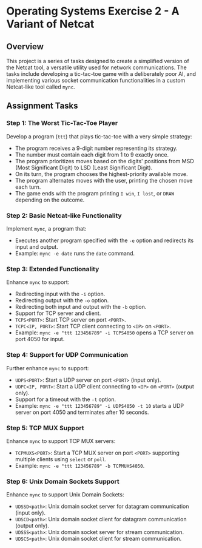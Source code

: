 # Operating Systems Exercise 2 - A Variant of Netcat

## Overview

This project is a series of tasks designed to create a simplified version of the Netcat tool, a versatile utility used for network communications. The tasks include developing a tic-tac-toe game with a deliberately poor AI, and implementing various socket communication functionalities in a custom Netcat-like tool called `mync`.

## Assignment Tasks

### Step 1: The Worst Tic-Tac-Toe Player

Develop a program (`ttt`) that plays tic-tac-toe with a very simple strategy:
- The program receives a 9-digit number representing its strategy.
- The number must contain each digit from 1 to 9 exactly once.
- The program prioritizes moves based on the digits' positions from MSD (Most Significant Digit) to LSD (Least Significant Digit).
- On its turn, the program chooses the highest-priority available move.
- The program alternates moves with the user, printing the chosen move each turn.
- The game ends with the program printing `I win`, `I lost`, or `DRAW` depending on the outcome.

### Step 2: Basic Netcat-like Functionality 

Implement `mync`, a program that:
- Executes another program specified with the `-e` option and redirects its input and output.
- Example: `mync -e date` runs the `date` command.

### Step 3: Extended Functionality 

Enhance `mync` to support:
- Redirecting input with the `-i` option.
- Redirecting output with the `-o` option.
- Redirecting both input and output with the `-b` option.
- Support for TCP server and client.
- `TCPS<PORT>`: Start TCP server on port `<PORT>`.
- `TCPC<IP, PORT>`: Start TCP client connecting to `<IP>` on `<PORT>`.
- Example: `mync -e "ttt 123456789" -i TCPS4050` opens a TCP server on port 4050 for input.

### Step 4: Support for UDP Communication

Further enhance `mync` to support:
- `UDPS<PORT>`: Start a UDP server on port `<PORT>` (input only).
- `UDPC<IP, PORT>`: Start a UDP client connecting to `<IP>` on `<PORT>` (output only).
- Support for a timeout with the `-t` option.
- Example: `mync -e "ttt 123456789" -i UDPS4050 -t 10` starts a UDP server on port 4050 and terminates after 10 seconds.

### Step 5: TCP MUX Support

Enhance `mync` to support TCP MUX servers:
- `TCPMUXS<PORT>`: Start a TCP MUX server on port `<PORT>` supporting multiple clients using `select` or `poll`.
- Example: `mync -e "ttt 123456789" -b TCPMUXS4050`.

### Step 6: Unix Domain Sockets Support

Enhance `mync` to support Unix Domain Sockets:
- `UDSSD<path>`: Unix domain socket server for datagram communication (input only).
- `UDSCD<path>`: Unix domain socket client for datagram communication (output only).
- `UDSSS<path>`: Unix domain socket server for stream communication.
- `UDSCS<path>`: Unix domain socket client for stream communication.
